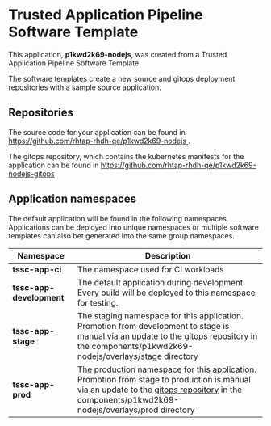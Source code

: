 # Trusted Application Pipeline Software Template

This application, **p1kwd2k69-nodejs**, was created from a Trusted Application Pipeline Software Template.

The software templates create a new source and gitops deployment repositories with a sample source application. 

## Repositories

The source code for your application can be found in [https://github.com/rhtap-rhdh-qe/p1kwd2k69-nodejs ](https://github.com/rhtap-rhdh-qe/p1kwd2k69-nodejs ).
 
The gitops repository, which contains the kubernetes manifests for the application can be found in 
[https://github.com/rhtap-rhdh-qe/p1kwd2k69-nodejs-gitops ](https://github.com/rhtap-rhdh-qe/p1kwd2k69-nodejs-gitops ) 

## Application namespaces 

The default application will be found in the following namespaces. Applications can be deployed into unique namespaces or multiple software templates can also bet generated into the same group namespaces.  

|  Namespace   |  Description   |  
| -------- | -------- |
| **tssc-app-ci** | The namespace used for CI workloads |
| **tssc-app-development** | The default application during development. Every build will be deployed to this namespace for testing. |
| **tssc-app-stage** | The staging namespace for this application. Promotion from development to stage is manual via an update to the [gitops repository](https://github.com/rhtap-rhdh-qe/p1kwd2k69-nodejs-gitops ) in the components/p1kwd2k69-nodejs/overlays/stage directory |
| **tssc-app-prod** | The production namespace for this application. Promotion from stage to production is manual via an update to the [gitops repository](https://github.com/rhtap-rhdh-qe/p1kwd2k69-nodejs-gitops ) in the components/p1kwd2k69-nodejs/overlays/prod directory |